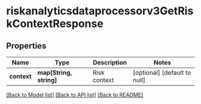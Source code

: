 # riskanalyticsdataprocessorv3GetRiskContextResponse

## Properties
Name | Type | Description | Notes
------------ | ------------- | ------------- | -------------
**context** | **map[String, string]** | Risk context | [optional] [default to null]

[[Back to Model list]](../README.md#documentation-for-models) [[Back to API list]](../README.md#documentation-for-api-endpoints) [[Back to README]](../README.md)



